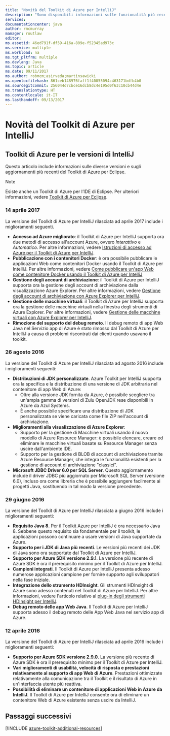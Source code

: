 ```yaml
---
title: "Novità del Toolkit di Azure per IntelliJ"
description: "Sono disponibili informazioni sulle funzionalità più recenti del Toolkit di Azure per IntelliJ."
services: 
documentationcenter: java
author: rmcmurray
manager: routlaw
editor: 
ms.assetid: 46ed791f-df59-416a-809e-f52345ad973c
ms.service: multiple
ms.workload: na
ms.tgt_pltfrm: multiple
ms.devlang: Java
ms.topic: article
ms.date: 09/11/2017
ms.author: robmcm;asirveda;martinsawicki
ms.openlocfilehash: 861ceb148976faff1f40055094c463171bdfb4b0
ms.sourcegitcommit: 256044d7cbce16dcb8dc4e195d0f63c10cb44d4e
ms.translationtype: HT
ms.contentlocale: it-IT
ms.lasthandoff: 09/13/2017
---
```

# <a name="whats-new-in-the-azure-toolkit-for-intellij"></a>Novità del Toolkit di Azure per IntelliJ

## <a name="azure-toolkit-for-intellij-releases"></a>Toolkit di Azure per le versioni di IntelliJ
Questo articolo include informazioni sulle diverse versioni e sugli aggiornamenti più recenti del Toolkit di Azure per Eclipse.

> [!NOTE]
> Esiste anche un Toolkit di Azure per l’IDE di Eclipse. Per ulteriori informazioni, vedere [Toolkit di Azure per Eclipse].
> 
> 

### <a name="april-14-2017"></a>14 aprile 2017
La versione del Toolkit di Azure per IntelliJ rilasciata ad aprile 2017 include i miglioramenti seguenti.

* **Accesso ad Azure migliorato**: il Toolkit di Azure per IntelliJ supporta ora due metodi di accesso all'account Azure, ovvero *Interattivo* e *Automatico*. Per altre informazioni, vedere [Istruzioni di accesso ad Azure per il Toolkit di Azure per IntelliJ].
* **Pubblicazione con i contenitori Docker**: è ora possibile pubblicare le applicazioni Web come contenitori Docker usando il Toolkit di Azure per IntelliJ. Per altre informazioni, vedere [Come pubblicare un'app Web come contenitore Docker usando il Toolkit di Azure per IntelliJ]
* **Gestione degli account di archiviazione**: il Toolkit di Azure per IntelliJ supporta ora la gestione degli account di archiviazione dalla visualizzazione Azure Explorer. Per altre informazioni, vedere [Gestione degli account di archiviazione con Azure Explorer per IntelliJ].
* **Gestione delle macchine virtuali**: il Toolkit di Azure per IntelliJ supporta ora la gestione delle macchine virtuali nella finestra degli strumenti di Azure Explorer. Per altre informazioni, vedere [Gestione delle macchine virtuali con Azure Explorer per IntelliJ].
* **Rimozione del supporto del debug remoto**. Il debug remoto di app Web Java nel Servizio app di Azure è stato rimosso dal Toolkit di Azure per IntelliJ a causa di problemi riscontrati dai clienti quando usavano il toolkit.

### <a name="august-26-2016"></a>26 agosto 2016
La versione del Toolkit di Azure per IntelliJ rilasciata ad agosto 2016 include i miglioramenti seguenti:

* **Distribuzioni di JDK personalizzate**. Azure Toolkit per IntelliJ supporta ora la specifica e la distribuzione di una versione di JDK arbitraria nel contenitore di app Web di Azure:
  * Oltre alla versione JDK fornita da Azure, è possibile scegliere tra un'ampia gamma di versioni di Zulu OpenJDK rese disponibili in Azure da Azul Systems.
  * È anche possibile specificare una distribuzione di JDK personalizzata se viene caricata come file ZIP nell'account di archiviazione.
* **Miglioramenti alla visualizzazione di Azure Explorer**:
  * Supporto per la gestione di Macchine virtuali usando il nuovo modello di Azure Resource Manager: è possibile elencare, creare ed eliminare le macchine virtuali basate su Resource Manager senza uscire dall'ambiente IDE.
  * Supporto per la gestione di BLOB di account di archiviazione tramite Azure Resource Manager, che integra le funzionalità esistenti per la gestione di account di archiviazione "classici".
* **Microsoft JDBC Driver 6.0 per SQL Server**. Questo aggiornamento include il driver JDBC più aggiornato per Microsoft SQL Server (versione 6.0), incluso ora come libreria che è possibile aggiungere facilmente ai progetti Java, sostituendo in tal modo la versione precedente.

### <a name="june-29-2016"></a>29 giugno 2016
La versione del Toolkit di Azure per IntelliJ rilasciata a giugno 2016 include i miglioramenti seguenti:

* **Requisito Java 8**. Per il Toolkit Azure per IntelliJ è ora necessario Java 8. Sebbene questo requisito sia fondamentale per il toolkit, le applicazioni possono continuare a usare versioni di Java supportate da Azure.
* **Supporto per i JDK di Java più recenti**. Le versioni più recenti dei JDK di Java sono ora supportate dal Toolkit di Azure per IntelliJ.
* **Supporto per Azure SDK versione 2.9.1**. La versione più recente di Azure SDK è ora il prerequisito minimo per il Toolkit di Azure per IntelliJ.
* **Campioni integrati**. Il Toolkit di Azure per IntelliJ presenta adesso numerose applicazioni campione per fornire supporto agli sviluppatori nella fase iniziale.
* **Integrazione dello strumento HDInsight**. Gli strumenti HDInsight di Azure sono adesso contenuti nel Toolkit di Azure per IntelliJ. Per altre informazioni, vedere l'articolo relativo al [plug-in degli strumenti HDInsight per IntelliJ].
* **Debug remoto delle app Web Java**. Il Toolkit di Azure per IntelliJ supporta adesso il debug remoto delle App Web Java nel servizio app di Azure.

### <a name="april-12-2016"></a>12 aprile 2016
La versione del Toolkit di Azure per IntelliJ rilasciata ad aprile 2016 include i miglioramenti seguenti:

* **Supporto per Azure SDK versione 2.9.0**. La versione più recente di Azure SDK è ora il prerequisito minimo per il Toolkit di Azure per IntelliJ.
* **Vari miglioramenti di usabilità, velocità di risposta e prestazioni relativamente al supporto di app Web di Azure**. Prestazioni ottimizzate relativamente alla comunicazione tra il Toolkit e il risultato di Azure in un'interfaccia utente più reattiva.
* **Possibilità di eliminare un contenitore di applicazioni Web in Azure da IntelliJ**. Il Toolkit di Azure per IntelliJ consente ora di eliminare un contenitore Web di Azure esistente senza uscire da IntelliJ.

## <a name="next-steps"></a>Passaggi successivi

[!INCLUDE [azure-toolkit-additional-resources](../includes/azure-toolkit-additional-resources.md)]

<!-- URL List -->

[Toolkit di Azure per Eclipse]: ../eclipse/azure-toolkit-for-eclipse.md

[Istruzioni di accesso ad Azure per il Toolkit di Azure per IntelliJ]: ./azure-toolkit-for-intellij-sign-in-instructions.md
[Come pubblicare un'app Web come contenitore Docker usando il Toolkit di Azure per IntelliJ]: ./azure-toolkit-for-intellij-publish-as-docker-container.md
[Gestione degli account di archiviazione con Azure Explorer per IntelliJ]: ./azure-toolkit-for-intellij-managing-storage-accounts-using-azure-explorer.md
[Gestione delle macchine virtuali con Azure Explorer per IntelliJ]: ./azure-toolkit-for-intellij-managing-virtual-machines-using-azure-explorer.md

[Azure Java Developer Center]: https://docs.microsoft.com/java/azure

[plug-in degli strumenti HDInsight per IntelliJ]: /azure/hdinsight/hdinsight-apache-spark-intellij-tool-plugin
